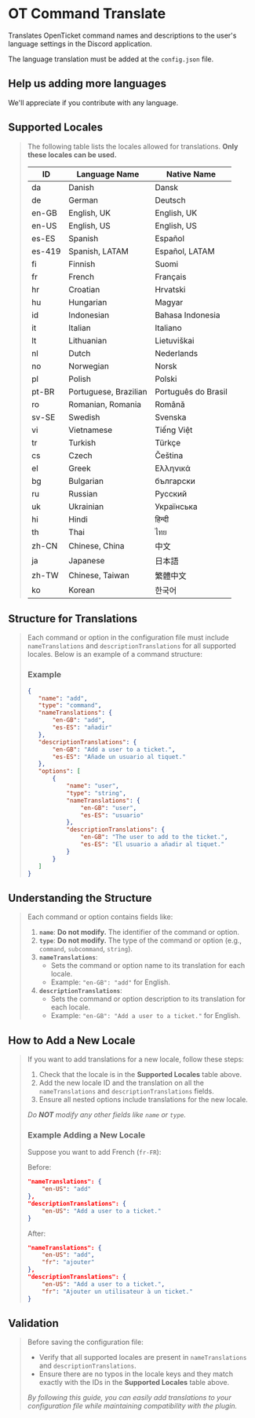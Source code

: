 # OT Command Translate
Translates OpenTicket command names and descriptions to the user's language settings in the Discord application. 

The language translation must be added at the `config.json` file.

## Help us adding more languages
We'll appreciate if you contribute with any language.

## Supported Locales
>The following table lists the locales allowed for translations. **Only these locales can be used.**
>
> | ID      | Language Name         | Native Name         |
> |---------|-----------------------|---------------------|
> | da      | Danish                | Dansk               |
> | de      | German                | Deutsch             |
> | en-GB   | English, UK           | English, UK         |
> | en-US   | English, US           | English, US         |
> | es-ES   | Spanish               | Español             |
> | es-419  | Spanish, LATAM        | Español, LATAM      |
> | fi      | Finnish               | Suomi               |
> | fr      | French                | Français            |
> | hr      | Croatian              | Hrvatski            |
> | hu      | Hungarian             | Magyar              |
> | id      | Indonesian            | Bahasa Indonesia    |
> | it      | Italian               | Italiano            |
> | lt      | Lithuanian            | Lietuviškai         |
> | nl      | Dutch                 | Nederlands          |
> | no      | Norwegian             | Norsk               |
> | pl      | Polish                | Polski              |
> | pt-BR   | Portuguese, Brazilian | Português do Brasil |
> | ro      | Romanian, Romania     | Română              |
> | sv-SE   | Swedish               | Svenska             |
> | vi      | Vietnamese            | Tiếng Việt          |
> | tr      | Turkish               | Türkçe              |
> | cs      | Czech                 | Čeština             |
> | el      | Greek                 | Ελληνικά            |
> | bg      | Bulgarian             | български           |
> | ru      | Russian               | Pусский             |
> | uk      | Ukrainian             | Українська          |
> | hi      | Hindi                 | हिन्दी                |
> | th      | Thai                  | ไทย                |
> | zh-CN   | Chinese, China        | 中文                |
> | ja      | Japanese              | 日本語              |
> | zh-TW   | Chinese, Taiwan       | 繁體中文            |
> | ko      | Korean                | 한국어              |

## Structure for Translations
> 
> Each command or option in the configuration file must include `nameTranslations` and `descriptionTranslations` for all supported locales. Below is an example of a command structure:
> 
> ### Example
> 
>  ```json
> {
>     "name": "add",
>     "type": "command",
>     "nameTranslations": {
>         "en-GB": "add",
>         "es-ES": "añadir"
>     },
>     "descriptionTranslations": {
>         "en-GB": "Add a user to a ticket.",
>         "es-ES": "Añade un usuario al tiquet."
>     },
>     "options": [
>         {
>             "name": "user",
>             "type": "string",
>             "nameTranslations": {
>                 "en-GB": "user",
>                 "es-ES": "usuario"
>             },
>             "descriptionTranslations": {
>                 "en-GB": "The user to add to the ticket.",
>                 "es-ES": "El usuario a añadir al tiquet."
>             }
>         }
>     ]
> }
> ```
 
## Understanding the Structure
> 
> Each command or option contains fields like:
> 1. **`name`**: **Do not modify.** The identifier of the command or option.
> 2. **`type`**: **Do not modify.** The type of the command or option (e.g., `command`, `subcommand`, `string`).
> 3. **`nameTranslations`**: 
>    - Sets the command or option name to its translation for each locale.
>    - Example: `"en-GB": "add"` for English.
> 4. **`descriptionTranslations`**:
>    - Sets the command or option description to its translation for each locale.
>    - Example: `"en-GB": "Add a user to a ticket."` for English.

## How to Add a New Locale
> 
> If you want to add translations for a new locale, follow these steps:
> 
> 1. Check that the locale is in the **Supported Locales** table above.
> 2. Add the new locale ID and the translation on all the `nameTranslations` and `descriptionTranslations` fields.
> 3. Ensure all nested options include translations for the new locale.
> 
> *Do **NOT** modify any other fields like `name` or `type`.*
> 
> ### Example Adding a New Locale
> 
> Suppose you want to add French (`fr-FR`):
> 
> Before:
> ```json
> "nameTranslations": {
>     "en-US": "add"
> },
> "descriptionTranslations": {
>     "en-US": "Add a user to a ticket."
> }
> ```
> 
> After:
> ```json
> "nameTranslations": {
>     "en-US": "add",
>     "fr": "ajouter"
> },
> "descriptionTranslations": {
>     "en-US": "Add a user to a ticket.",
>     "fr": "Ajouter un utilisateur à un ticket."
> }
> ```

## Validation
> 
> Before saving the configuration file:
> - Verify that all supported locales are present in `nameTranslations` and `descriptionTranslations`.
> - Ensure there are no typos in the locale keys and they match exactly with the IDs in the **Supported Locales** table above.
> 
> *By following this guide, you can easily add translations to your configuration file while maintaining compatibility with the plugin.*


